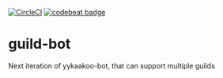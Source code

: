[![CircleCI](https://circleci.com/gh/Marantle/guild-bot/tree/master.svg?style=svg)](https://circleci.com/gh/Marantle/guild-bot/tree/master)
[![codebeat badge](https://codebeat.co/badges/6b7ada32-8656-4b91-a0bc-593bb6fb63d6)](https://codebeat.co/projects/github-com-marantle-guild-bot-master)

# guild-bot
Next iteration of yykaakoo-bot, that can support multiple guilds
